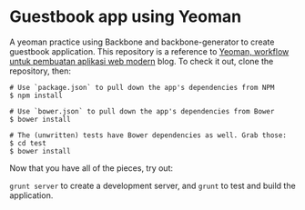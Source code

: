 Guestbook app using Yeoman
=========================
A yeoman practice using Backbone and backbone-generator to create guestbook application.
This repository is a reference to [Yeoman, workflow untuk pembuatan aplikasi web modern](http://wp.me/p49lhS-1s) blog.
To check it out, clone the repository, then:

```
# Use `package.json` to pull down the app's dependencies from NPM
$ npm install

# Use `bower.json` to pull down the app's dependencies from Bower
$ bower install

# The (unwritten) tests have Bower dependencies as well. Grab those:
$ cd test
$ bower install
```

Now that you have all of the pieces, try out:

`grunt server` to create a development server, and
`grunt` to test and build the application.
